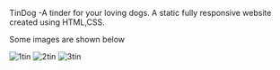 TinDog -A tinder for your loving dogs.
A static fully responsive website created using HTML,CSS.

Some images are shown below

![1tin](https://user-images.githubusercontent.com/60089398/157017215-9383d0cf-10b8-4ff7-96eb-4fc009caee5a.JPG)
![2tin](https://user-images.githubusercontent.com/60089398/157017242-e4028537-0ce1-4463-bab0-cd367fd34816.JPG)
![3tin](https://user-images.githubusercontent.com/60089398/157017267-c419fc74-1af0-41bd-8957-09eeeb85fa37.JPG)



